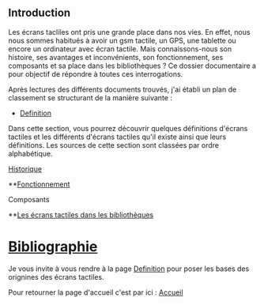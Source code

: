 ##  Introduction 

Les écrans tacliles ont pris une grande place dans nos vies. En effet, nous nous sommes habitués à avoir un gsm tactile, un GPS, une tablette ou encore un ordinateur avec écran tactile. Mais connaissons-nous son histoire, ses avantages et inconvénients, son fonctionnement, ses composants et sa place dans les bibliothèques ? Ce dossier documentaire a pour objectif de répondre à toutes ces interrogations.

Après lectures des différents documents trouvés, j'ai établi un plan de classement se structurant de la manière suivante :

* [Definition](Definition.md)

Dans cette section, vous pourrez découvrir quelques définitions d'écrans tactiles et les différents d'écrans tactiles qu'il existe ainsi que leurs définitions. Les sources de cette section sont classées par ordre alphabétique.

[Historique](histoire.md)

**[Fonctionnement](fonctionnement.md)
  
  Composants

**[Les écrans tactiles dans les bibliothèques](lesecranstactilesdanslesbibliotheques.md)

# [Bibliographie](Bibliographie) 



Je vous invite à vous rendre à la page [Definition](Definition.md) pour poser les bases des orignines des écrans tactiles.

Pour retourner la page d'accueil c'est par ici : [Accueil](accueil.md)
   
